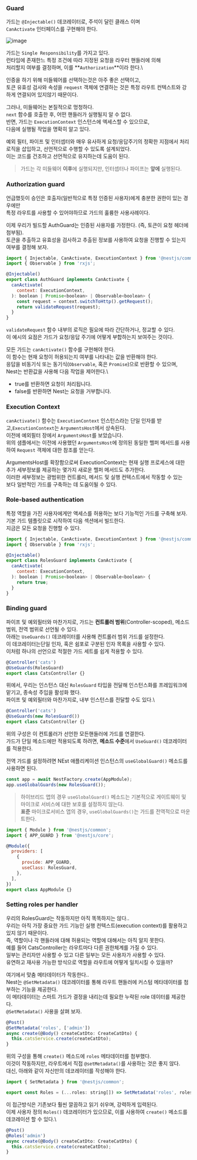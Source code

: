 ### Guard
가드는 `@Injectable()` 데코레이터로, 주석이 달린 클래스 이며\
`CanActivate` 인터페이스를 구현해야 한다.

![image](https://user-images.githubusercontent.com/58246682/148762356-13670357-0ef9-4a17-9eee-ad6ad8ce7ffb.png)



가드는 `Single Responsibility`를 가지고 있다.\
런타임에 존재한느 특정 조건에 따라 지정된 요청을 라우터 핸들러에 의해\
처리할지 여부를 결정하며, 이를 **`Authorization`**이라 한다.\




인증을 하기 위해 미들웨어를 선택하는것은 아주 좋은 선택이고, \
토큰 유효성 검사와 속성을 `request` 객체에 연결하는 것은 특정 라우트 컨텍스트와 강하게 연결되어 있지않기 때문이다.



그러나, 미들웨어는 본질적으로 멍청하다.\
`next` 함수를 호출한 후, 어떤 핸들러가 실행될지 알 수 없다.\
반면, 가드는 `ExecutionContext` 인스턴스에 엑세스할 수 있으므로,\
다음에 실행될 작업을 명확히 알고 있다.



예외 필터, 파이프 및 인터셉터와 매우 유사하게 요청/응답주기의 정확한 지점에서 처리 로직을 삽입하고, 선언적으로 수행할 수 있도록 설계되었다.\
이는 코드를 건조하고 선언적으로 유지하는데 도움이 된다.

> 가드는 각 미들웨어 **이후**에 실행되지만, 인터셉터나 파이프는 **앞에** 실행된다.


### Authorization guard
언급했듯이 승인은 호출자(일반적으로 특정 인증된 사용자)에게 충분한 권한이 있는 경우에만\
특정 라우트를 사용할 수 있어야하므로 가드의 훌륭한 사용사례이다.



이제 우리가 빌드할 AuthGuard는 인증된 사용자를 가정한다. (즉, 토큰이 요청 헤더에 첨부됨). \
토큰을 추출하고 유효성을 검사하고 추출된 정보를 사용하여 요청을 진행할 수 있는지 여부를 결정해 보자.
```javascript
import { Injectable, CanActivate, ExecutionContext } from '@nestjs/common';
import { Observable } from 'rxjs';

@Injectable()
export class AuthGuard implements CanActivate {
  canActivate(
    context: ExecutionContext,
  ): boolean | Promise<boolean> | Observable<boolean> {
    const request = context.switchToHttp().getRequest();
    return validateRequest(request);
  }
}
```

`validateRequest` 함수 내부의 로직은 필요에 따라 간단하거나, 정교할 수 있다.\
이 예시의 요점은 가드가 요청/응답 주기에 어떻게 부합하는지 보여주는 것이다.


모든 가드는 `canActivate()` 함수를 구현해야 한다. \
이 함수는 현재 요청이 허용되는지 여부를 나타내는 값을 반환해야 한다.\
응답을 비동기식 또는 동기식(`Observable`, 혹은 `Promise`)으로 반환할 수 있으며,\
Nest는 반환값을 사용해 다음 작업을 제어한다.\

* true를 반환하면 요청이 처리됩니다.
* false를 반환하면 Nest는 요청을 거부합니다.

### Execution Context
`canActivate()` 함수는 `ExecutionContext` 인스턴스라는 단일 인자를 받고,`ExecutionContext`는 `ArgumentsHost`에서 상속된다. \
이전에 예외필터 장에서 `ArgumentsHost`를 보았습니다. \
위의 샘플에서는 이전에 사용했던 `ArgumentsHost`에 정의된 동일한 헬퍼 메서드를 사용하여 `Request` 객체에 대한 참조를 얻는다.


ArgumentsHost를 확장함으로써 ExecutionContext는 현재 실행 프로세스에 대한 \
추가 세부정보를 제공하는 몇가지 새로운 헬퍼 메서드도 추가한다. \
이러한 세부정보는 광범위한 컨트롤러, 메서드 및 실행 컨텍스트에서 작동할 수 있는 \
보다 일반적인 가드를 구축하는 데 도움이될 수 있다.


### Role-based authentication

특정 역할을 가진 사용자에게만 액세스를 허용하는 보다 기능적인 가드를 구축해 보자.\
기본 가드 템플릿으로 시작하여 다음 섹션에서 빌드한다. \
지금은 모든 요청을 진행할 수 있다.

```javascript
import { Injectable, CanActivate, ExecutionContext } from '@nestjs/common';
import { Observable } from 'rxjs';

@Injectable()
export class RolesGuard implements CanActivate {
  canActivate(
    context: ExecutionContext,
  ): boolean | Promise<boolean> | Observable<boolean> {
    return true;
  }
}

```

### Binding guard
파이프 및 예외필터와 마찬가지로, 가드는 **컨트롤러 범위**(Controller-scoped), 메소드 범위, 전역 범위로 선언될 수 있다.\
아래는 `UseGuards()` 데코레이터를 사용해 컨트롤러 범위 가드를 설정한다.\
이 데코레이터는단일 인자, 혹은 쉼포로 구분된 인자 목록을 사용할 수 있다.\
이처럼 하나의 선언으로 적절한 가드 세트를 쉽게 적용할 수 있다.

```javascript
@Controller('cats')
@UseGuards(RolesGuard)
export class CatsController {}
```

위에서, 우리는 인스턴스 대신 `RolesGuard` 타입을 전달해 인스턴스화를 프레임워크에 맡기고, 종속성 주입을 활성화 했다.\
파이프 및 예외필터와 마찬가지로, 내부 인스턴스를 전달할 수도 있다.\

```javascript
@Controller('cats')
@UseGuards(new RolesGuard())
export class CatsController {}
```

위의 구성은 이 컨트롤러가 선언한 모든핸들러에 가드를 연결한다.\
가드가 단일 메소드에만 적용되도록 하려면, **메소드 수준**에서 `UseGuard()` 데코레이터를 적용한다.


전역 가드를 설정하려면 NEst 애플리케이션 인스턴스의 `useGlobalGuard()` 메소드를 사용하면 된다.

```javascript
const app = await NestFactory.create(AppModule);
app.useGlobalGuards(new RolesGuard());
```

> 하이브리드 앱의 경우 `useGlobalGuard()` 메소드는 기본적으로 게이트웨이 및 \
> 마이크로 서비스에 대한 보호를 설정하지 않는다.\
> **표준** 마이크로서비스 앱의 경우, `useGlobalGuards()`는 가드를 전역적으로 마운트한다.


```javascript
import { Module } from '@nestjs/common';
import { APP_GUARD } from '@nestjs/core';

@Module({
  providers: [
    {
      provide: APP_GUARD,
      useClass: RolesGuard,
    },
  ],
})
export class AppModule {}
```


### Setting roles per handler

우리의 RolesGuard는 작동하지만 아직 똑똑하지는 않다.. \
우리는 아직 가장 중요한 가드 기능인 실행 컨텍스트(execution context)를 활용하고 있지 않기 때문이다. \
즉, 역할이나 각 핸들러에 대해 허용되는 역할에 대해서는 아직 알지 못한다. \
예를 들어 CatsController는 라우트마다 다른 권한체계를 가질 수 있다. \
일부는 관리자만 사용할 수 있고 다른 일부는 모든 사용자가 사용할 수 있다. \
유연하고 재사용 가능한 방식으로 역할을 라우트에 어떻게 일치시킬 수 있을까?



여기에서 맞춤 메타데이터가 작동한다..\
Nest는 `@SetMetadata()` 데코레이터를 통해 라우트 핸들러에 커스텀 메타데이터를 첨부하는 기능을 제공한다. \
이 메타데이터는 스마트 가드가 결정을 내리는데 필요한 누락된 role 데이터를 제공한다. \
`@SetMetadata()` 사용을 살펴 보자.

```javascript
@Post()
@SetMetadata('roles', ['admin'])
async create(@Body() createCatDto: CreateCatDto) {
  this.catsService.create(createCatDto);
}
```

위의 구성을 통해 `create()` 메소드에 `roles` 메타데이터를 첨부했다.\
이것이 작동하지만, 라우트에서 직접  `@setMetadata()`를 사용하는 것은 좋지 않다.\
대신, 아래와 같이 자신만의 데코레이터를 작성해야 한다.

```javascript
import { SetMetadata } from '@nestjs/common';

export const Roles = (...roles: string[]) => SetMetadata('roles', roles);
```
이 접근방식은 기존보다 훨씬 깔끔하고 읽기 쉬우며, 강력하게 입력된다.\
이제 사용자 정의 `Roles()` 데코레이터가 있으므로, 이를 사용하여 `create()` 메소드를 데코레이션 할 수 있다.\

```javascript
@Post()
@Roles('admin')
async create(@Body() createCatDto: CreateCatDto) {
  this.catsService.create(createCatDto);
}

```


